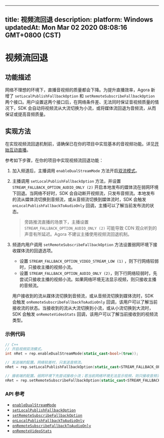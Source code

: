 
---
title: 视频流回退
description: 
platform: Windows
updatedAt: Mon Mar 02 2020 08:08:16 GMT+0800 (CST)
---
# 视频流回退
## 功能描述

网络不理想的环境下，直播音视频的质量都会下降。为提升直播效率，Agora 新增了 `setLocalPublishFallbackOption` 和 `setRemoteSubscribeFallbackOption` 两个接口。用户设置这两个接口后，在网络条件差、无法同时保证音视频质量的情况下，SDK 会自动将视频流从大流切换为小流，或将媒体流回退为音频流，从而保证或提高音频质量。

## 实现方法

在实现视频流回退机制前，请确保已在你的项目中实现基本的音视频功能。详见[开始互动直播](../../cn/Video/start_live_windows.md)。

参考如下步骤，在你的项目中实现视频流回退功能：

1. 加入频道后，主播调用 `enableDualStreamMode` 方法开启[双流模式](https://docs.agora.io/cn/Agora%20Platform/terms?platform=All%20Platforms#a-name-duala双流模式)。

2. 主播调用 `setLocalPublishFallbackOption` 方法，并设置 `STREAM_FALLBACK_OPTION_AUDIO_ONLY (2)` 开启本地发布的媒体流在弱网环境下回退。当网络不好时，SDK 会自动断开视频流，只发布音频流。本地发布的流从媒体流切换到音频流，或从音频流切换到媒体流时，SDK 会触发 `onLocalPublishFallbackToAudioOnly` 回调，主播可以了解当前发布流的状态。

   > 旁路推流直播的场景下，主播设置 `STREAM_FALLBACK_OPTION_AUDIO_ONLY (2)` 可能导致 CDN 观众听到的声音有所延迟。Agora 不建议主播使用视频流回退机制。

3. 频道内用户调用 `setRemoteSubscribeFallbackOption` 方法设置弱网环境下接收媒体流的回退选项。

   - 设置 `STREAM_FALLBACK_OPTION_VIDEO_STREAM_LOW (1)` ，则下行网络较弱时，只接收主播的视频小流。
   - 设置 `STREAM_FALLBACK_OPTION_AUDIO_ONLY (2)`，则下行网络较弱时，先尝试只接收主播的视频小流。如果网络环境无法显示视频，则只接收主播的音频流。

   用户接收到的流从媒体流切换到音频流，或从音频流切换到媒体流时，SDK 会触发 `onRemoteSubscribeFallbackToAudioOnly` 回调，该用户可以了解当前接收流的状态。当接收到的流从大流切换到小流，或从小流切换到大流时，SDK 会触发 `onRemoteVideoStats` 回调，该用户可以了解当前接收到的视频流类型。

### 示例代码

```c++
// C++
// 开启视频双流模式。
int nRet = rep.enableDualStreamMode(static_cast<bool>(true));

// 发送端的配置。网络较差时，只发送音频流。
nRet = rep.setLocalPublishFallbackOption(static_cast<STREAM_FALLBACK_OPTIONS>(STREAM_FALLBACK_OPTION_AUDIO_ONLY));

// 接收端的配置。弱网环境下先尝试接收小流；若当前网络环境无法显示视频，则只接收音频流。
nRet = rep.setRemoteSubscribeFallbackOption(static_cast<STREAM_FALLBACK_OPTIONS>(STREAM_FALLBACK_OPTION_AUDIO_ONLY));
```

### API 参考

- [`enableDualStreamMode`](https://docs.agora.io/cn/Video/API%20Reference/cpp/classagora_1_1rtc_1_1_i_rtc_engine.html#a72846f5bf13726e7a61497e2fef65972)
- [`setLocalPublishFallbackOption`](https://docs.agora.io/cn/Video/API%20Reference/cpp/classagora_1_1rtc_1_1_i_rtc_engine.html#a6f411291eb8b834442b44361f78fa81f)
- [`setRemoteSubscribeFallbackOption`](https://docs.agora.io/cn/Video/API%20Reference/cpp/classagora_1_1rtc_1_1_i_rtc_engine.html#afd251e3f353a31d470ff9e60c3c3c5de)
- [`onLocalPublishFallbackToAudioOnly`](https://docs.agora.io/cn/Video/API%20Reference/cpp/classagora_1_1rtc_1_1_i_rtc_engine_event_handler.html#ace4279c4d87c23a1fecc3eb8e862a513)
- [`onRemoteSubscribeFallbackToAudioOnly`](https://docs.agora.io/cn/Video/API%20Reference/cpp/classagora_1_1rtc_1_1_i_rtc_engine_event_handler.html#a7ee343146ad6e3f120bd04a7a6fdda74)
- [`onRemoteVideoStats`](https://docs.agora.io/cn/Video/API%20Reference/cpp/classagora_1_1rtc_1_1_i_rtc_engine_event_handler.html#a7163ffb650852be270ba0215b596d968)
